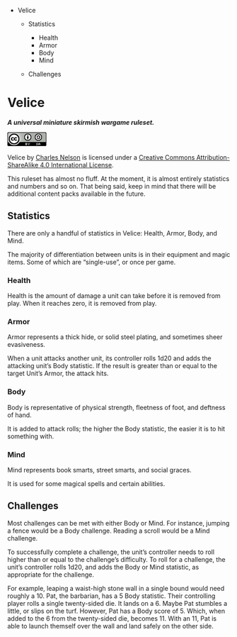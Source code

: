 -   Velice
    -   Statistics
        -   Health
        -   Armor
        -   Body
        -   Mind

    -   Challenges


Velice
======

***A universal miniature skirmish wargame ruleset.***

[![Creative Commons License](images/cc-by-sa.png "CC-By-SA")](http://creativecommons.org/licenses/by-sa/4.0/)

<span xmlns:dct="http://purl.org/dc/terms/" href="http://purl.org/dc/dcmitype/Text" property="dct:title" rel="dct:type"> Velice</span> by <a xmlns:cc="http://creativecommons.org/ns#" href="https://github.com/cnelsonsic/velice" property="cc:attributionName" rel="cc:attributionURL"> [Charles Nelson](https://github.com/cnelsonsic/velice)</a> is licensed under a [Creative Commons Attribution-ShareAlike 4.0 International License](http://creativecommons.org/licenses/by-sa/4.0/).

This ruleset has almost no fluff. At the moment, it is almost entirely statistics and numbers and so on. That being said, keep in mind that there will be additional content packs available in the future.

<!-- Add note about licensing, use, etc. -->

Statistics
----------

There are only a handful of statistics in Velice: Health, Armor, Body, and Mind.

The majority of differentiation between units is in their equipment and magic items. Some of which are “single-use”, or once per game.

### Health

Health is the amount of damage a unit can take before it is removed from play. When it reaches zero, it is removed from play.

### Armor

Armor represents a thick hide, or solid steel plating, and sometimes sheer evasiveness.

When a unit attacks another unit, its controller rolls 1d20 and adds the attacking unit’s Body statistic. If the result is greater than or equal to the target Unit’s Armor, the attack hits.

### Body

Body is representative of physical strength, fleetness of foot, and deftness of hand.

It is added to attack rolls; the higher the Body statistic, the easier it is to hit something with.

### Mind

Mind represents book smarts, street smarts, and social graces.

It is used for some magical spells and certain abilities.

Challenges
----------

Most challenges can be met with either Body or Mind. For instance, jumping a fence would be a Body challenge. Reading a scroll would be a Mind challenge.

To successfully complete a challenge, the unit’s controller needs to roll higher than or equal to the challenge’s difficulty. To roll for a challenge, the unit’s controller rolls 1d20, and adds the Body or Mind statistic, as appropriate for the challenge.

For example, leaping a waist-high stone wall in a single bound would need roughly a 10. Pat, the barbarian, has a 5 Body statistic. Their controlling player rolls a single twenty-sided die. It lands on a 6. Maybe Pat stumbles a little, or slips on the turf. However, Pat has a Body score of 5. Which, when added to the 6 from the twenty-sided die, becomes 11. With an 11, Pat is able to launch themself over the wall and land safely on the other side.
